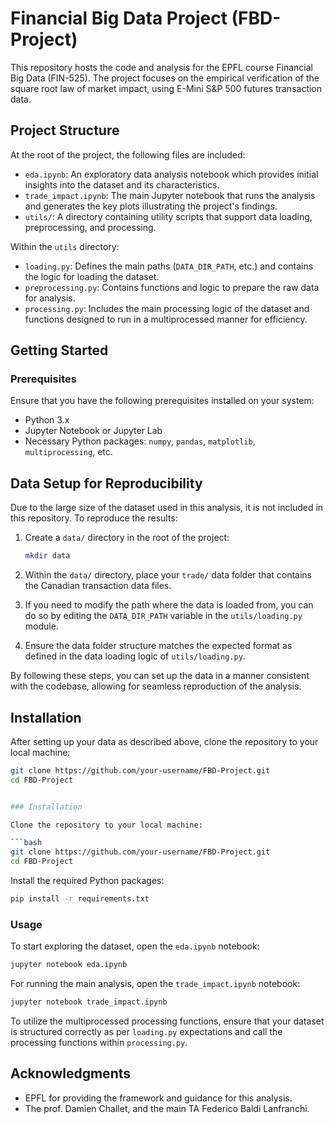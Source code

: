 # Financial Big Data Project (FBD-Project)

This repository hosts the code and analysis for the EPFL course Financial Big Data (FIN-525). The project focuses on the empirical verification of the square root law of market impact, using E-Mini S&P 500 futures transaction data.

## Project Structure

At the root of the project, the following files are included:

- `eda.ipynb`: An exploratory data analysis notebook which provides initial insights into the dataset and its characteristics.
- `trade_impact.ipynb`: The main Jupyter notebook that runs the analysis and generates the key plots illustrating the project's findings.
- `utils/`: A directory containing utility scripts that support data loading, preprocessing, and processing.

Within the `utils` directory:

- `loading.py`: Defines the main paths (`DATA_DIR_PATH`, etc.) and contains the logic for loading the dataset.
- `preprocessing.py`: Contains functions and logic to prepare the raw data for analysis.
- `processing.py`: Includes the main processing logic of the dataset and functions designed to run in a multiprocessed manner for efficiency.

## Getting Started

### Prerequisites

Ensure that you have the following prerequisites installed on your system:

- Python 3.x
- Jupyter Notebook or Jupyter Lab
- Necessary Python packages: `numpy`, `pandas`, `matplotlib`, `multiprocessing`, etc.

## Data Setup for Reproducibility

Due to the large size of the dataset used in this analysis, it is not included in this repository. To reproduce the results:

1. Create a `data/` directory in the root of the project:

    ```bash
    mkdir data
    ```

2. Within the `data/` directory, place your `trade/` data folder that contains the Canadian transaction data files.

3. If you need to modify the path where the data is loaded from, you can do so by editing the `DATA_DIR_PATH` variable in the `utils/loading.py` module.

4. Ensure the data folder structure matches the expected format as defined in the data loading logic of `utils/loading.py`.

By following these steps, you can set up the data in a manner consistent with the codebase, allowing for seamless reproduction of the analysis.

## Installation

After setting up your data as described above, clone the repository to your local machine:

```bash
git clone https://github.com/your-username/FBD-Project.git
cd FBD-Project


### Installation

Clone the repository to your local machine:

```bash
git clone https://github.com/your-username/FBD-Project.git
cd FBD-Project
```

Install the required Python packages:

```bash
pip install -r requirements.txt
```

### Usage

To start exploring the dataset, open the `eda.ipynb` notebook:

```bash
jupyter notebook eda.ipynb
```

For running the main analysis, open the `trade_impact.ipynb` notebook:

```bash
jupyter notebook trade_impact.ipynb
```

To utilize the multiprocessed processing functions, ensure that your dataset is structured correctly as per `loading.py` expectations and call the processing functions within `processing.py`.


## Acknowledgments

- EPFL for providing the framework and guidance for this analysis.
- The prof. Damien Challet, and the main TA Federico Baldi Lanfranchi.

